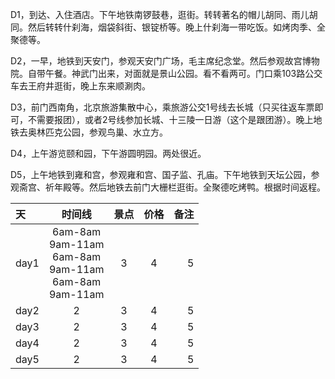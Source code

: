D1，到达、入住酒店。下午地铁南锣鼓巷，逛街。转转著名的帽儿胡同、雨儿胡同。然后转转什刹海，烟袋斜街、银锭桥等。晚上什刹海一带吃饭。如烤肉季、全聚德等。

D2，一早，地铁到天安门，参观天安门广场，毛主席纪念堂。然后参观故宫博物院。自带午餐。神武门出来，对面就是景山公园。看不看两可。门口乘103路公交车去王府井逛街，晚上东来顺涮肉。

D3，前门西南角，北京旅游集散中心，乘旅游公交1号线去长城（只买往返车票即可，不需要报团），或者2号线参加长城、十三陵一日游（这个是跟团游）。晚上地铁去奥林匹克公园，参观鸟巢、水立方。

D4，上午游览颐和园，下午游圆明园。两处很近。

D5，上午地铁到雍和宫，参观雍和宫、国子监、孔庙。下午地铁到天坛公园，参观斋宫、祈年殿等。然后地铁去前门大栅栏逛街。全聚德吃烤鸭。根据时间返程。


|天|时间线|景点|价格|备注|
|:---|:---:|:---:|:---:|---:|
|day1|6am-8am <br/> 9am-11am <br/> 6am-8am <br/> 9am-11am <br/> 6am-8am <br/> 9am-11am|3|4|5|
|day2|2|3|4|5|
|day3|2|3|4|5|
|day4|2|3|4|5|
|day5|2|3|4|5|